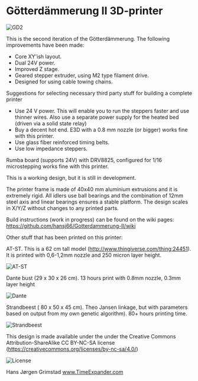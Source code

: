 # Götterdämmerung II 3D-printer

![GD2](http://www.timeexpander.com/wordpress/wp-content/uploads/testprint1.jpg)

This is the second iteration of the Götterdämmerung. The following improvements have been made:
- Core XY'ish layout. 
- Dual 24V power. 
- Improved Z stage.
- Geared stepper extruder, using M2 type filament drive.
- Designed for using cable towing chains.

Suggestions for selecting necessary third party stuff for building a complete printer

- Use 24 V power. This will enable you to run the steppers faster and use thinner wires. Also use a separate power supply for the heated bed (driven via a solid state relay)
- Buy a decent hot end. E3D with a 0.8 mm nozzle (or bigger) works fine with this printer.
- Use glass fiber reinforced timing belts.
- Use low impedance steppers.

Rumba board (supports 24V) with DRV8825, configured for 1/16 microstepping works fine with this printer. 

This is a working design, but it is still in development. 

The printer frame is made of 40x40 mm aluminium extrusions and it is extremely rigid. All idlers use ball bearings and 
the combination of 12mm steel axis and linear bearings ensures a stable platform.
The design scales in X/Y/Z without changes to any printed parts.

Build instructions (work in progress)  can be found on the wiki pages: https://github.com/hansj66/Gotterdammerung-II/wiki

Other stuff that has been printed on this printer:

AT-ST. This is a 62 cm tall model (http://www.thingiverse.com/thing:24451). It is printed with 0,6-1,2mm nozzle and 250 micron layer height. 

![AT-ST](http://www.timeexpander.com/wordpress/wp-content/uploads/atst1.jpg)

Dante bust (29 x 30 x 26 cm). 13 hours print with 0.8mm nozzle, 0.3mm layer height

![Dante](http://www.timeexpander.com/wordpress/wp-content/uploads/dante-590x355.jpg)

Strandbeest ( 80 x 50 x 45 cm). Theo Jansen linkage, but with parameters based on output from my own genetic algorithm). 80+ hours printing time.

![Strandbeest](http://www.timeexpander.com/wordpress/wp-content/uploads/Interior.jpg)

This design is made available under the under the Creative Commons Attribution-ShareAlike CC BY-NC-SA license (https://creativecommons.org/licenses/by-nc-sa/4.0/)

![License](http://mirrors.creativecommons.org/presskit/buttons/88x31/png/by-nc-sa.png)

Hans Jørgen Grimstad
www.TimeExpander.com
